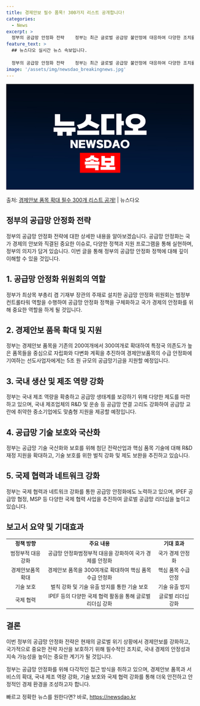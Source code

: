 ```yaml
---
title: 경제안보 필수 품목! 300가지 리스트 공개합니다!
categories:
  - News
excerpt: >
  정부의 공급망 안정화 전략    정부는 최근 글로벌 공급망 불안정에 대응하여 다양한 조치를 계획하고 있습니다…
feature_text: >
  ## 뉴스다오 실시간 뉴스 속보입니다.

  정부의 공급망 안정화 전략    정부는 최근 글로벌 공급망 불안정에 대응하여 다양한 조치를 계획하고 있습니다…
image: '/assets/img/newsdao_breakingnews.jpg'
---
```


![뉴스다오 속보](/assets/img/newsdao_breakingnews.jpg)

<p>출처: <a href="https://newsdao.kr/4478" rel="dofollow">경제안보 품목 확대 필수 300개 리스트 공개!</a> | 뉴스다오</p>

<h2 data-ke-size="size26">정부의 공급망 안정화 전략</h2>
<p data-ke-size="size16">정부의 공급망 안정화 전략에 대한 상세한 내용을 알아보겠습니다. 공급망 안정화는 국가 경제의 안보와 직결된 중요한 이슈로, 다양한 정책과 지원 프로그램을 통해 실현하며, 정부의 의지가 담겨 있습니다. 이번 글을 통해 정부의 공급망 안정화 정책에 대해 깊이 이해할 수 있을 것입니다.</p>

<h2 data-ke-size="size24">1. 공급망 안정화 위원회의 역할</h2>
<p data-ke-size="size16">정부가 최상목 부총리 겸 기재부 장관의 주재로 설치한 공급망 안정화 위원회는 범정부 컨트롤타워 역할을 수행하여 공급망 안정화 정책을 구체화하고 국가 경제의 안정화를 위해 중요한 역할을 하게 될 것입니다.</p>

<h2 data-ke-size="size24">2. 경제안보 품목 확대 및 지원</h2>
<p data-ke-size="size16">정부는 경제안보 품목을 기존의 200여개에서 300여개로 확대하여 특정국 의존도가 높은 품목들을 중심으로 자립화와 다변화 계획을 추진하여 경제안보품목의 수급 안정화에 기여하는 선도사업자에게는 5조 원 규모의 공급망기금을 지원할 예정입니다.</p>

<h2 data-ke-size="size24">3. 국내 생산 및 제조 역량 강화</h2>
<p data-ke-size="size16">정부는 국내 제조 역량을 확충하고 공급망 생태계를 보강하기 위해 다양한 제도를 마련하고 있으며, 국내 제조업체의 R&D 및 운송 등 공급망 연결 고리도 강화하여 공급망 교란에 취약한 중소기업에도 맞춤형 지원을 제공할 예정입니다.</p>

<h2 data-ke-size="size24">4. 공급망 기술 보호와 국산화</h2>
<p data-ke-size="size16">정부는 공급망 기술 국산화와 보호를 위해 첨단 전략산업과 핵심 품목 기술에 대해 R&D 재정 지원을 확대하고, 기술 보호를 위한 벌칙 강화 및 제도 보완을 추진하고 있습니다.</p>

<h2 data-ke-size="size24">5. 국제 협력과 네트워크 강화</h2>
<p data-ke-size="size16">정부는 국제 협력과 네트워크 강화를 통한 공급망 안정화에도 노력하고 있으며, IPEF 공급망 협정, MSP 등 다양한 국제 협력 사업을 추진하여 글로벌 공급망 리더십을 높이고 있습니다.</p>

<h2 data-ke-size="size24">보고서 요약 및 기대효과</h2>
<table>
	<tr>
		<td style="text-align: center; height: 17px;"><b>정책 방향</b></td>
		<td style="text-align: center; height: 17px;"><b>주요 내용</b></td>
		<td style="text-align: center; height: 17px;"><b>기대 효과</b></td>
	</tr>
	<tr>
		<td style="text-align: center; height: 17px;">범정부적 대응 강화</td>
		<td style="text-align: center; height: 17px;">공급망 안정화범정부적 대응을 강화하여 국가 경제를 안정화</td>
		<td style="text-align: center; height: 17px;">국가 경제 안정화</td>
	</tr>
	<tr>
		<td style="text-align: center; height: 17px;">경제안보품목 확대</td>
		<td style="text-align: center; height: 17px;">경제안보 품목을 300여개로 확대하여 핵심 품목 수급 안정화</td>
		<td style="text-align: center; height: 17px;">핵심 품목 수급 안정</td>
	</tr>
	<tr>
		<td style="text-align: center; height: 17px;">기술 보호</td>
		<td style="text-align: center; height: 17px;">벌칙 강화 및 기술 유출 방지를 통한 기술 보호</td>
		<td style="text-align: center; height: 17px;">기술 유출 방지</td>
	</tr>
	<tr>
		<td style="text-align: center; height: 17px;">국제 협력</td>
		<td style="text-align: center; height: 17px;">IPEF 등의 다양한 국제 협력 활동을 통해 글로벌 리더십 강화</td>
		<td style="text-align: center; height: 17px;">글로벌 리더십 강화</td>
	</tr>
</table>

<h2 data-ke-size="size24">결론</h2>
<p data-ke-size="size16">이번 정부의 공급망 안정화 전략은 현재의 글로벌 위기 상황에서 경제안보를 강화하고, 국가적으로 중요한 전략 자산을 보호하기 위해 필수적인 조치로, 국내 경제의 안정성과 지속 가능성을 높이는 중요한 계기가 될 것입니다.</p>
<p data-ke-size="size16">정부는 공급망 안정화를 위해 다각적인 접근 방식을 취하고 있으며, 경제안보 품목과 서비스의 확대, 국내 제조 역량 강화, 기술 보호와 국제 협력 강화를 통해 더욱 안전하고 안정적인 경제 환경을 조성하고자 합니다.</p>

<p data-ke-size="size16"></p> 

빠르고 정확한 뉴스를 원한다면? 바로, <a href="https://newsdao.kr" rel="dofollow">https://newsdao.kr</a>


    
